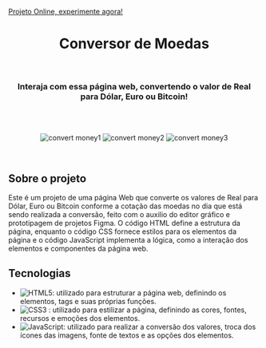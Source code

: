 [ Projeto Online, experimente agora! ](https://convert-money-us.netlify.app)
<h1 align="center"> Conversor de Moedas</h1>

<br>

<h3 align="center">
  Interaja com essa página web, convertendo o valor de Real para Dólar, Euro ou Bitcoin!
</h3>

<br>


<br>

<div align="center">

![convert money1](https://user-images.githubusercontent.com/99486037/231852959-e3c04e60-254a-4637-b0a3-4150ec54f9de.PNG)
![convert money2](https://user-images.githubusercontent.com/99486037/231852968-0303f474-0312-4e65-8a95-46f9baa4dae2.PNG)
![convert money3](https://user-images.githubusercontent.com/99486037/231852972-37aad73e-ea6f-4752-9e62-2468fe519b2c.PNG)


</div> 

<br>

##  Sobre o projeto

Este é um projeto de uma página Web que converte os valores de Real para Dólar, Euro ou Bitcoin conforme a cotação das moedas no dia que está sendo realizada a conversão, feito com o auxilio do editor gráfico e prototipagem de projetos Figma. O código HTML define a estrutura da página, enquanto o código CSS fornece estilos para os elementos da página e o código JavaScript implementa a lógica, como a interação dos elementos e componentes da página web.

##  Tecnologias


- ![ HTML5 ](https://img.shields.io/badge/-HTML5-E34F26?style=flat-square&logo=html5&logoColor=white): utilizado para estruturar a página web, definindo os elementos, tags e suas próprias funções.
- ![ CSS3 ](https://img.shields.io/badge/-CSS3-1572B6?style=flat-square&logo=css3) : utilizado para estilizar a página, definindo as cores, fontes, recursos e emoções dos elementos.
- ![ JavaScript ](https://img.shields.io/badge/-JavaScript-black?style=flat-square&logo=javascript): utilizado para realizar a conversão dos valores, troca dos ícones das imagens, fonte de textos e as opções dos elementos.
<br>
